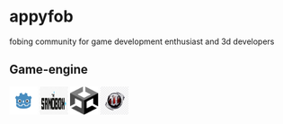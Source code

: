 # appyfob
fobing community for game development enthusiast and 3d developers
## **Game-engine**
<img src="https://github.com/beyound3d/appyfob/blob/master/gadot.png" height="50dp" width="50dp"/>
<img src="https://github.com/beyound3d/appyfob/blob/master/sandbox.png" height="50dp" width="50dp"/>
<img src="https://github.com/beyound3d/appyfob/blob/master/unity.png" height="50dp" width="50dp"/>
<img src="https://github.com/beyound3d/appyfob/blob/master/unreal%20engine.jpg" height="50dp" width="50dp"/>
